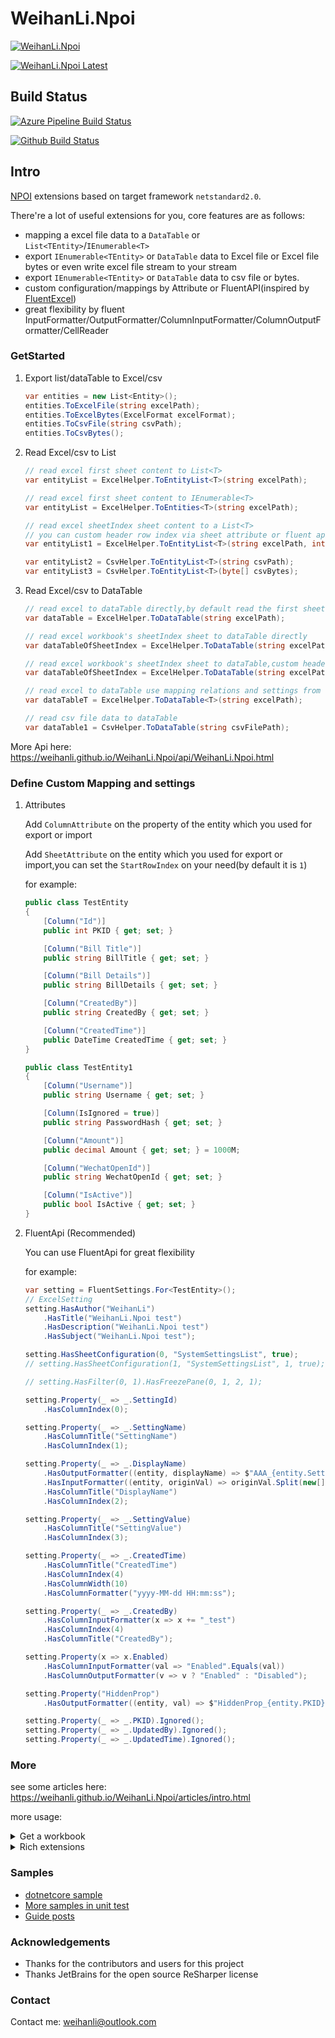 # WeihanLi.Npoi

[![WeihanLi.Npoi](https://img.shields.io/nuget/v/WeihanLi.Npoi)](https://www.nuget.org/packages/WeihanLi.Npoi/)

[![WeihanLi.Npoi Latest](https://img.shields.io/nuget/vpre/WeihanLi.Npoi)](https://www.nuget.org/packages/WeihanLi.Npoi/absoluteLatest)

## Build Status

[![Azure Pipeline Build Status](https://weihanli.visualstudio.com/Pipelines/_apis/build/status/WeihanLi.WeihanLi.Npoi?branchName=dev)](https://weihanli.visualstudio.com/Pipelines/_build/latest?definitionId=13&branchName=dev)

[![Github Build Status](https://github.com/WeihanLi/WeihanLi.Npoi/actions/workflows/dotnetcore.yml/badge.svg)](https://github.com/WeihanLi/WeihanLi.Npoi/actions/workflows/dotnetcore.yml)

## Intro

[NPOI](https://github.com/tonyqus/npoi) extensions based on target framework `netstandard2.0`.

There're a lot of useful extensions for you, core features are as follows:

- mapping a excel file data to a `DataTable` or `List<TEntity>`/`IEnumerable<T>`
- export `IEnumerable<TEntity>` or `DataTable` data to Excel file or Excel file bytes or even write excel file stream to your stream
- export `IEnumerable<TEntity>` or `DataTable` data to csv file or bytes.
- custom configuration/mappings by Attribute or FluentAPI(inspired by [FluentExcel](https://github.com/Arch/FluentExcel/))
- great flexibility by fluent InputFormatter/OutputFormatter/ColumnInputFormatter/ColumnOutputFormatter/CellReader

### GetStarted

1. Export list/dataTable to Excel/csv

    ``` csharp
    var entities = new List<Entity>();
    entities.ToExcelFile(string excelPath);
    entities.ToExcelBytes(ExcelFormat excelFormat);
    entities.ToCsvFile(string csvPath);
    entities.ToCsvBytes();
    ```

2. Read Excel/csv to List

    ``` csharp
    // read excel first sheet content to List<T>
    var entityList = ExcelHelper.ToEntityList<T>(string excelPath);

    // read excel first sheet content to IEnumerable<T>
    var entityList = ExcelHelper.ToEntities<T>(string excelPath);

    // read excel sheetIndex sheet content to a List<T>
    // you can custom header row index via sheet attribute or fluent api HasSheet
    var entityList1 = ExcelHelper.ToEntityList<T>(string excelPath, int sheetIndex);

    var entityList2 = CsvHelper.ToEntityList<T>(string csvPath);
    var entityList3 = CsvHelper.ToEntityList<T>(byte[] csvBytes);
    ```

3. Read Excel/csv to DataTable

    ``` csharp
    // read excel to dataTable directly,by default read the first sheet content
    var dataTable = ExcelHelper.ToDataTable(string excelPath);

    // read excel workbook's sheetIndex sheet to dataTable directly
    var dataTableOfSheetIndex = ExcelHelper.ToDataTable(string excelPath, int sheetIndex);

    // read excel workbook's sheetIndex sheet to dataTable,custom headerRowIndex
    var dataTableOfSheetIndex = ExcelHelper.ToDataTable(string excelPath, int sheetIndex, int headerRowIndex);

    // read excel to dataTable use mapping relations and settings from typeof(T),by default read the first sheet content
    var dataTableT = ExcelHelper.ToDataTable<T>(string excelPath);

    // read csv file data to dataTable
    var dataTable1 = CsvHelper.ToDataTable(string csvFilePath);
    ```

More Api here: <https://weihanli.github.io/WeihanLi.Npoi/api/WeihanLi.Npoi.html>

### Define Custom Mapping and settings

1. Attributes

    Add `ColumnAttribute` on the property of the entity which you used for export or import

    Add `SheetAttribute` on the entity which you used for export or import,you can set the `StartRowIndex` on your need(by default it is `1`)

    for example:

    ``` csharp
    public class TestEntity
    {
        [Column("Id")]
        public int PKID { get; set; }

        [Column("Bill Title")]
        public string BillTitle { get; set; }

        [Column("Bill Details")]
        public string BillDetails { get; set; }

        [Column("CreatedBy")]
        public string CreatedBy { get; set; }

        [Column("CreatedTime")]
        public DateTime CreatedTime { get; set; }
    }

    public class TestEntity1
    {
        [Column("Username")]
        public string Username { get; set; }

        [Column(IsIgnored = true)]
        public string PasswordHash { get; set; }

        [Column("Amount")]
        public decimal Amount { get; set; } = 1000M;

        [Column("WechatOpenId")]
        public string WechatOpenId { get; set; }

        [Column("IsActive")]
        public bool IsActive { get; set; }
    }
    ```

1. FluentApi (Recommended)

    You can use FluentApi for great flexibility

    for example:

    ``` csharp
    var setting = FluentSettings.For<TestEntity>();
    // ExcelSetting
    setting.HasAuthor("WeihanLi")
        .HasTitle("WeihanLi.Npoi test")
        .HasDescription("WeihanLi.Npoi test")
        .HasSubject("WeihanLi.Npoi test");

    setting.HasSheetConfiguration(0, "SystemSettingsList", true);
    // setting.HasSheetConfiguration(1, "SystemSettingsList", 1, true);

    // setting.HasFilter(0, 1).HasFreezePane(0, 1, 2, 1);

    setting.Property(_ => _.SettingId)
        .HasColumnIndex(0);

    setting.Property(_ => _.SettingName)
        .HasColumnTitle("SettingName")
        .HasColumnIndex(1);

    setting.Property(_ => _.DisplayName)
        .HasOutputFormatter((entity, displayName) => $"AAA_{entity.SettingName}_{displayName}")
        .HasInputFormatter((entity, originVal) => originVal.Split(new[] { '_' })[2])
        .HasColumnTitle("DisplayName")
        .HasColumnIndex(2);

    setting.Property(_ => _.SettingValue)
        .HasColumnTitle("SettingValue")
        .HasColumnIndex(3);

    setting.Property(_ => _.CreatedTime)
        .HasColumnTitle("CreatedTime")
        .HasColumnIndex(4)
        .HasColumnWidth(10)
        .HasColumnFormatter("yyyy-MM-dd HH:mm:ss");

    setting.Property(_ => _.CreatedBy)
        .HasColumnInputFormatter(x => x += "_test")
        .HasColumnIndex(4)
        .HasColumnTitle("CreatedBy");

    setting.Property(x => x.Enabled)
        .HasColumnInputFormatter(val => "Enabled".Equals(val))
        .HasColumnOutputFormatter(v => v ? "Enabled" : "Disabled");

    setting.Property("HiddenProp")
        .HasOutputFormatter((entity, val) => $"HiddenProp_{entity.PKID}");

    setting.Property(_ => _.PKID).Ignored();
    setting.Property(_ => _.UpdatedBy).Ignored();
    setting.Property(_ => _.UpdatedTime).Ignored();
    ```

### More

see some articles here: <https://weihanli.github.io/WeihanLi.Npoi/articles/intro.html>

more usage:

<details>
<summary>Get a workbook</summary>

``` csharp
// load excel workbook from file
var workbook = LoadExcel(string excelPath);

// prepare a workbook accounting to excelPath
var workbook = PrepareWorkbook(string excelPath);

// prepare a workbook accounting to excelPath and custom excel settings
var workbook = PrepareWorkbook(string excelPath, ExcelSetting excelSetting);

// prepare a workbook whether *.xls file
var workbook = PrepareWorkbook(bool isXls);

// prepare a workbook whether *.xls file and custom excel setting
var workbook = PrepareWorkbook(bool isXlsx, ExcelSetting excelSetting);
```

</details>

<details>
<summary>Rich extensions</summary>

``` csharp
List<TEntity> ToEntityList<TEntity>([NotNull]this IWorkbook workbook)

DataTable ToDataTable([NotNull]this IWorkbook workbook)

ISheet ImportData<TEntity>([NotNull] this ISheet sheet, DataTable dataTable)

int ImportData<TEntity>([NotNull] this IWorkbook workbook, IEnumerable<TEntity> list,
            int sheetIndex)

int ImportData<TEntity>([NotNull] this ISheet sheet, IEnumerable<TEntity> list)

int ImportData<TEntity>([NotNull] this IWorkbook workbook, [NotNull] DataTable dataTable,
            int sheetIndex)

ToExcelFile<TEntity>([NotNull] this IEnumerable<TEntity> entityList,
            [NotNull] string excelPath)

int ToExcelStream<TEntity>([NotNull] this IEnumerable<TEntity> entityList,
            [NotNull] Stream stream)

byte[] ToExcelBytes<TEntity>([NotNull] this IEnumerable<TEntity> entityList)

int ToExcelFile([NotNull] this DataTable dataTable, [NotNull] string excelPath)

int ToExcelStream([NotNull] this DataTable dataTable, [NotNull] Stream stream)

byte[] ToExcelBytes([NotNull] this DataTable dataTable)

byte[] ToExcelBytes([NotNull] this IWorkbook workbook)

int WriteToFile([NotNull] this IWorkbook workbook, string filePath)

object GetCellValue([NotNull] this ICell cell, Type propertyType)

T GetCellValue<T>([NotNull] this ICell cell)

void SetCellValue([NotNull] this ICell cell, object value)

byte[] ToCsvBytes<TEntity>(this IEnumerable<TEntity> entities, bool includeHeader)

ToCsvFile<TEntity>(this IEnumerable<TEntity> entities, string filePath, bool includeHeader)

void ToCsvFile(this DataTable dt, string filePath, bool includeHeader)

byte[] ToCsvBytes(this DataTable dt, bool includeHeader)

```

</details>

### Samples

- [dotnetcore sample](https://github.com/WeihanLi/WeihanLi.Npoi/blob/dev/samples/DotNetCoreSample/Program.cs)
- [More samples in unit test](https://github.com/WeihanLi/WeihanLi.Npoi/blob/dev/test/WeihanLi.Npoi.Test/ExcelTest.cs)
- [Guide posts](https://weihanli.github.io/WeihanLi.Npoi/articles/intro.html)

### Acknowledgements

- Thanks for the contributors and users for this project
- Thanks JetBrains for the open source ReSharper license

### Contact

Contact me: <weihanli@outlook.com>
